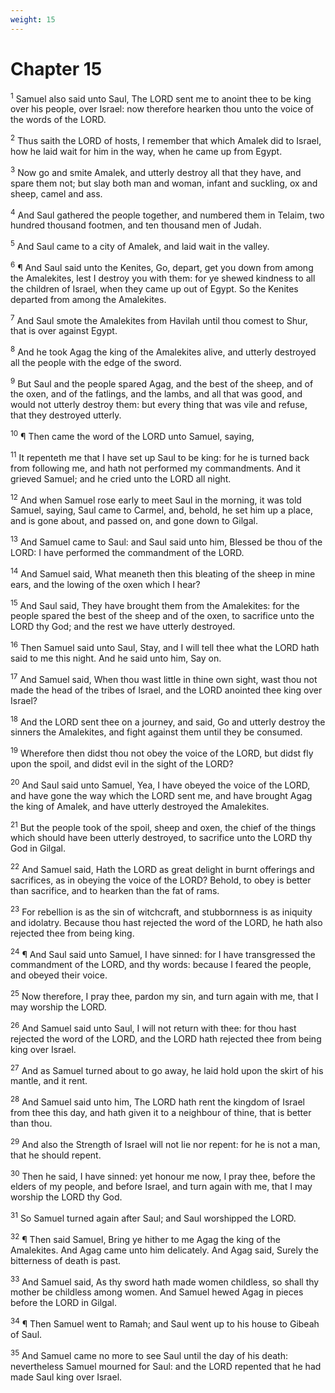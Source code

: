```yaml
---
weight: 15
---
```


# Chapter 15

<sup>1</sup> Samuel also said unto Saul, The LORD sent me to anoint thee to be king over his people, over Israel: now therefore hearken thou unto the voice of the words of the LORD. 

<sup>2</sup> Thus saith the LORD of hosts, I remember that which Amalek did to Israel, how he laid wait for him in the way, when he came up from Egypt. 

<sup>3</sup> Now go and smite Amalek, and utterly destroy all that they have, and spare them not; but slay both man and woman, infant and suckling, ox and sheep, camel and ass. 

<sup>4</sup> And Saul gathered the people together, and numbered them in Telaim, two hundred thousand footmen, and ten thousand men of Judah. 

<sup>5</sup> And Saul came to a city of Amalek, and laid wait in the valley. 

<sup>6</sup> ¶ And Saul said unto the Kenites, Go, depart, get you down from among the Amalekites, lest I destroy you with them: for ye shewed kindness to all the children of Israel, when they came up out of Egypt. So the Kenites departed from among the Amalekites. 

<sup>7</sup> And Saul smote the Amalekites from Havilah until thou comest to Shur, that is over against Egypt. 

<sup>8</sup> And he took Agag the king of the Amalekites alive, and utterly destroyed all the people with the edge of the sword. 

<sup>9</sup> But Saul and the people spared Agag, and the best of the sheep, and of the oxen, and of the fatlings, and the lambs, and all that was good, and would not utterly destroy them: but every thing that was vile and refuse, that they destroyed utterly. 

<sup>10</sup> ¶ Then came the word of the LORD unto Samuel, saying, 

<sup>11</sup> It repenteth me that I have set up Saul to be king: for he is turned back from following me, and hath not performed my commandments. And it grieved Samuel; and he cried unto the LORD all night. 

<sup>12</sup> And when Samuel rose early to meet Saul in the morning, it was told Samuel, saying, Saul came to Carmel, and, behold, he set him up a place, and is gone about, and passed on, and gone down to Gilgal. 

<sup>13</sup> And Samuel came to Saul: and Saul said unto him, Blessed be thou of the LORD: I have performed the commandment of the LORD. 

<sup>14</sup> And Samuel said, What meaneth then this bleating of the sheep in mine ears, and the lowing of the oxen which I hear? 

<sup>15</sup> And Saul said, They have brought them from the Amalekites: for the people spared the best of the sheep and of the oxen, to sacrifice unto the LORD thy God; and the rest we have utterly destroyed. 

<sup>16</sup> Then Samuel said unto Saul, Stay, and I will tell thee what the LORD hath said to me this night. And he said unto him, Say on. 

<sup>17</sup> And Samuel said, When thou wast little in thine own sight, wast thou not made the head of the tribes of Israel, and the LORD anointed thee king over Israel? 

<sup>18</sup> And the LORD sent thee on a journey, and said, Go and utterly destroy the sinners the Amalekites, and fight against them until they be consumed. 

<sup>19</sup> Wherefore then didst thou not obey the voice of the LORD, but didst fly upon the spoil, and didst evil in the sight of the LORD? 

<sup>20</sup> And Saul said unto Samuel, Yea, I have obeyed the voice of the LORD, and have gone the way which the LORD sent me, and have brought Agag the king of Amalek, and have utterly destroyed the Amalekites. 

<sup>21</sup> But the people took of the spoil, sheep and oxen, the chief of the things which should have been utterly destroyed, to sacrifice unto the LORD thy God in Gilgal. 

<sup>22</sup> And Samuel said, Hath the LORD as great delight in burnt offerings and sacrifices, as in obeying the voice of the LORD? Behold, to obey is better than sacrifice, and to hearken than the fat of rams. 

<sup>23</sup> For rebellion is as the sin of witchcraft, and stubbornness is as iniquity and idolatry. Because thou hast rejected the word of the LORD, he hath also rejected thee from being king. 

<sup>24</sup> ¶ And Saul said unto Samuel, I have sinned: for I have transgressed the commandment of the LORD, and thy words: because I feared the people, and obeyed their voice. 

<sup>25</sup> Now therefore, I pray thee, pardon my sin, and turn again with me, that I may worship the LORD. 

<sup>26</sup> And Samuel said unto Saul, I will not return with thee: for thou hast rejected the word of the LORD, and the LORD hath rejected thee from being king over Israel. 

<sup>27</sup> And as Samuel turned about to go away, he laid hold upon the skirt of his mantle, and it rent. 

<sup>28</sup> And Samuel said unto him, The LORD hath rent the kingdom of Israel from thee this day, and hath given it to a neighbour of thine, that is better than thou. 

<sup>29</sup> And also the Strength of Israel will not lie nor repent: for he is not a man, that he should repent. 

<sup>30</sup> Then he said, I have sinned: yet honour me now, I pray thee, before the elders of my people, and before Israel, and turn again with me, that I may worship the LORD thy God. 

<sup>31</sup> So Samuel turned again after Saul; and Saul worshipped the LORD. 

<sup>32</sup> ¶ Then said Samuel, Bring ye hither to me Agag the king of the Amalekites. And Agag came unto him delicately. And Agag said, Surely the bitterness of death is past. 

<sup>33</sup> And Samuel said, As thy sword hath made women childless, so shall thy mother be childless among women. And Samuel hewed Agag in pieces before the LORD in Gilgal. 

<sup>34</sup> ¶ Then Samuel went to Ramah; and Saul went up to his house to Gibeah of Saul. 

<sup>35</sup> And Samuel came no more to see Saul until the day of his death: nevertheless Samuel mourned for Saul: and the LORD repented that he had made Saul king over Israel. 


